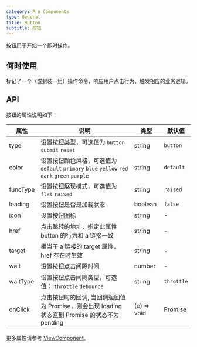 ```yaml
---
category: Pro Components
type: General
title: Button
subtitle: 按钮
---
```


按钮用于开始一个即时操作。

## 何时使用

标记了一个（或封装一组）操作命令，响应用户点击行为，触发相应的业务逻辑。

## API


按钮的属性说明如下：

| 属性 | 说明 | 类型 | 默认值 |
| --- | --- | --- | --- |
| type | 设置按钮类型，可选值为 `button` `submit` `reset` | string | `button` |
| color | 设置按钮颜色风格，可选值为 `default` `primary` `blue` `yellow` `red` `dark` `green` `purple` | string | `default` |
| funcType | 设置按钮展现模式，可选值为 `flat` `raised` | string | `raised` |
| loading | 设置按钮是否是加载状态 | boolean | `false` |
| icon | 设置按钮图标 | string | - |
| href | 点击跳转的地址，指定此属性 button 的行为和 a 链接一致 | string | - |
| target | 相当于 a 链接的 target 属性，href 存在时生效 | string | - |
| wait | 设置按钮点击间隔时间 | number | - |
| waitType | 设置按钮点击间隔类型，可选值： `throttle` `debounce` | string | `throttle` |
| onClick | 点击按钮时的回调, 当回调返回值为 Promise，则会出现 loading 状态直到 Promise 的状态不为 pending | (e) => void | Promise |

更多属性请参考 [ViewComponent](/components-pro/core/#ViewComponent)。

<style>
[id^="components-button-demo-"] .c7n-pro-btn, [id^="components-button-demo-"] .c7n-pro-button {
  margin-right: 8px;
  margin-bottom: 12px;
}
[id^="components-button-demo-"] .c7n-pro-btn-group > .c7n-pro-btn {
  margin-right: 0;
}
</style>
